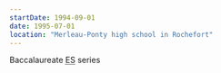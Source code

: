 ```yaml
---
startDate: 1994-09-01
date: 1995-07-01
location: "Merleau-Ponty high school in Rochefort"
---
```


Baccalaureate <abbr title="economic and social">ES</abbr> series